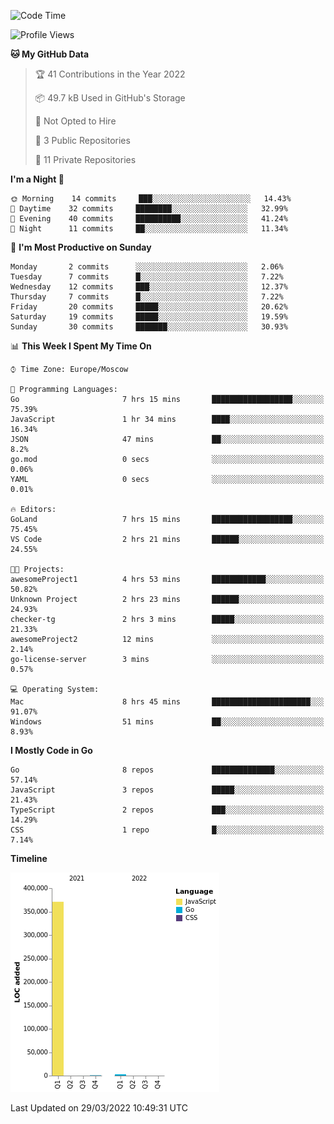 <!--START_SECTION:waka-->
![Code Time](http://img.shields.io/badge/Code%20Time-227%20hrs%209%20mins-blue)

![Profile Views](http://img.shields.io/badge/Profile%20Views-0-blue)

**🐱 My GitHub Data** 

> 🏆 41 Contributions in the Year 2022
 > 
> 📦 49.7 kB Used in GitHub's Storage 
 > 
> 🚫 Not Opted to Hire
 > 
> 📜 3 Public Repositories 
 > 
> 🔑 11 Private Repositories  
 > 
**I'm a Night 🦉** 

```text
🌞 Morning    14 commits     ███░░░░░░░░░░░░░░░░░░░░░░   14.43% 
🌆 Daytime    32 commits     ████████░░░░░░░░░░░░░░░░░   32.99% 
🌃 Evening    40 commits     ██████████░░░░░░░░░░░░░░░   41.24% 
🌙 Night      11 commits     ██░░░░░░░░░░░░░░░░░░░░░░░   11.34%

```
📅 **I'm Most Productive on Sunday** 

```text
Monday       2 commits      ░░░░░░░░░░░░░░░░░░░░░░░░░   2.06% 
Tuesday      7 commits      █░░░░░░░░░░░░░░░░░░░░░░░░   7.22% 
Wednesday    12 commits     ███░░░░░░░░░░░░░░░░░░░░░░   12.37% 
Thursday     7 commits      █░░░░░░░░░░░░░░░░░░░░░░░░   7.22% 
Friday       20 commits     █████░░░░░░░░░░░░░░░░░░░░   20.62% 
Saturday     19 commits     █████░░░░░░░░░░░░░░░░░░░░   19.59% 
Sunday       30 commits     ███████░░░░░░░░░░░░░░░░░░   30.93%

```


📊 **This Week I Spent My Time On** 

```text
⌚︎ Time Zone: Europe/Moscow

💬 Programming Languages: 
Go                       7 hrs 15 mins       ██████████████████░░░░░░░   75.39% 
JavaScript               1 hr 34 mins        ████░░░░░░░░░░░░░░░░░░░░░   16.34% 
JSON                     47 mins             ██░░░░░░░░░░░░░░░░░░░░░░░   8.2% 
go.mod                   0 secs              ░░░░░░░░░░░░░░░░░░░░░░░░░   0.06% 
YAML                     0 secs              ░░░░░░░░░░░░░░░░░░░░░░░░░   0.01%

🔥 Editors: 
GoLand                   7 hrs 15 mins       ██████████████████░░░░░░░   75.45% 
VS Code                  2 hrs 21 mins       ██████░░░░░░░░░░░░░░░░░░░   24.55%

🐱‍💻 Projects: 
awesomeProject1          4 hrs 53 mins       ████████████░░░░░░░░░░░░░   50.82% 
Unknown Project          2 hrs 23 mins       ██████░░░░░░░░░░░░░░░░░░░   24.93% 
checker-tg               2 hrs 3 mins        █████░░░░░░░░░░░░░░░░░░░░   21.33% 
awesomeProject2          12 mins             ░░░░░░░░░░░░░░░░░░░░░░░░░   2.14% 
go-license-server        3 mins              ░░░░░░░░░░░░░░░░░░░░░░░░░   0.57%

💻 Operating System: 
Mac                      8 hrs 45 mins       ██████████████████████░░░   91.07% 
Windows                  51 mins             ██░░░░░░░░░░░░░░░░░░░░░░░   8.93%

```

**I Mostly Code in Go** 

```text
Go                       8 repos             ██████████████░░░░░░░░░░░   57.14% 
JavaScript               3 repos             █████░░░░░░░░░░░░░░░░░░░░   21.43% 
TypeScript               2 repos             ███░░░░░░░░░░░░░░░░░░░░░░   14.29% 
CSS                      1 repo              █░░░░░░░░░░░░░░░░░░░░░░░░   7.14%

```


**Timeline**

![Chart not found](https://raw.githubusercontent.com/jeezft/jeezft/main/charts/bar_graph.png) 


 Last Updated on 29/03/2022 10:49:31 UTC
<!--END_SECTION:waka-->
